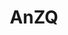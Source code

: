 ---
layout: home

title: AnZQ
titleTemplate: Vite & Vue Powered Static Site Generator

hero:
    name: AnZQ-Blog
    text: 在线文档
    tagline: 
    actions:
        - theme: brand
          text: View on GitHub
          link: https://github.com/anzq-yy/blog
features:
    - icon: ⚡️
      title: 后端文档库
      details: Java, Spring
    - icon: 🖖
      title: 前端文档库
      details: Js, Vue
    - icon: 🛠️
      title: 工具文档库
      details: Jetbrains
---